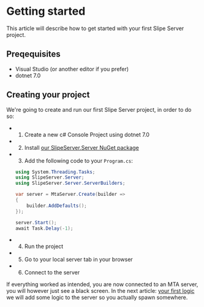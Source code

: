 # Getting started

This article will describe how to get started with your first Slipe Server project.

## Preqequisites
- Visual Studio (or another editor if you prefer)
- dotnet 7.0

## Creating your project
We're going to create and run our first Slipe Server project, in order to do so:
  
- 1. Create a new c# Console Project using dotnet 7.0
- 2. Install [our SlipeServer.Server NuGet package](https://www.nuget.org/packages/SlipeServer.Server)
- 3. Add the following code to your `Program.cs`:
    ```cs
    using System.Threading.Tasks;
    using SlipeServer.Server;
    using SlipeServer.Server.ServerBuilders;

    var server = MtaServer.Create(builder =>
    {
        builder.AddDefaults();
    });

    server.Start();
    await Task.Delay(-1);
    ```
- 4. Run the project
- 5. Go to your local server tab in your browser
- 6. Connect to the server

If everything worked as intended, you are now connected to an MTA server, you will however just see a black screen. In the next article: [your first logic](/articles/your-first-logic.html) we will add some logic to the server so you actually spawn somewhere.
